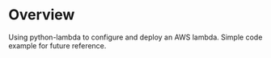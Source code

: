 # Overview
Using python-lambda to configure and deploy an AWS lambda. Simple code example
for future reference. 
